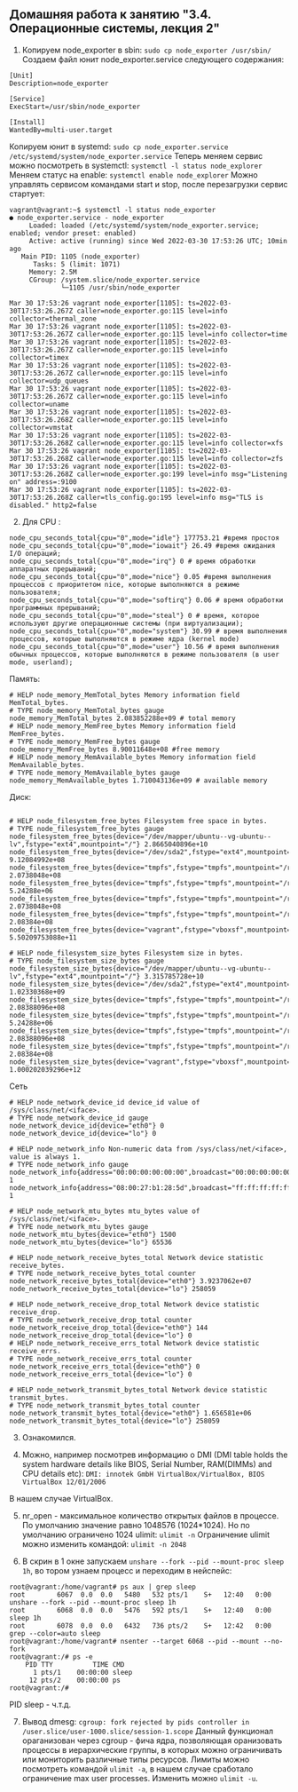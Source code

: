 ## Домашняя работа к занятию "3.4. Операционные системы, лекция 2"

1. Копируем node_exporter в sbin: ```sudo cp node_exporter /usr/sbin/ ```
Создаем файл юнит node_exporter.service следующего содержания: 

```
[Unit]
Description=node_exporter

[Service]
ExecStart=/usr/sbin/node_exporter

[Install]
WantedBy=multi-user.target
```
Копируем юнит в systemd: ``` sudo cp node_exporter.service /etc/systemd/system/node_exporter.service ```
Теперь меняем сервис можно посмотреть в systemctl: ```systemctl -l status node_explorer```
Меняем статус на enable: ```systemctl enable node_explorer```
Можно управлять сервисом командами start и stop, после перезагрузки сервис стартует:
```
vagrant@vagrant:~$ systemctl -l status node_exporter
● node_exporter.service - node_exporter
     Loaded: loaded (/etc/systemd/system/node_exporter.service; enabled; vendor preset: enabled)
     Active: active (running) since Wed 2022-03-30 17:53:26 UTC; 10min ago
   Main PID: 1105 (node_exporter)
      Tasks: 5 (limit: 1071)
     Memory: 2.5M
     CGroup: /system.slice/node_exporter.service
             └─1105 /usr/sbin/node_exporter

Mar 30 17:53:26 vagrant node_exporter[1105]: ts=2022-03-30T17:53:26.267Z caller=node_exporter.go:115 level=info collector=thermal_zone
Mar 30 17:53:26 vagrant node_exporter[1105]: ts=2022-03-30T17:53:26.267Z caller=node_exporter.go:115 level=info collector=time
Mar 30 17:53:26 vagrant node_exporter[1105]: ts=2022-03-30T17:53:26.267Z caller=node_exporter.go:115 level=info collector=timex
Mar 30 17:53:26 vagrant node_exporter[1105]: ts=2022-03-30T17:53:26.267Z caller=node_exporter.go:115 level=info collector=udp_queues
Mar 30 17:53:26 vagrant node_exporter[1105]: ts=2022-03-30T17:53:26.267Z caller=node_exporter.go:115 level=info collector=uname
Mar 30 17:53:26 vagrant node_exporter[1105]: ts=2022-03-30T17:53:26.268Z caller=node_exporter.go:115 level=info collector=vmstat
Mar 30 17:53:26 vagrant node_exporter[1105]: ts=2022-03-30T17:53:26.268Z caller=node_exporter.go:115 level=info collector=xfs
Mar 30 17:53:26 vagrant node_exporter[1105]: ts=2022-03-30T17:53:26.268Z caller=node_exporter.go:115 level=info collector=zfs
Mar 30 17:53:26 vagrant node_exporter[1105]: ts=2022-03-30T17:53:26.268Z caller=node_exporter.go:199 level=info msg="Listening on" address=:9100
Mar 30 17:53:26 vagrant node_exporter[1105]: ts=2022-03-30T17:53:26.268Z caller=tls_config.go:195 level=info msg="TLS is disabled." http2=false

```
2. Для CPU : 
```
node_cpu_seconds_total{cpu="0",mode="idle"} 177753.21 #время простоя
node_cpu_seconds_total{cpu="0",mode="iowait"} 26.49 #время ожидания I/O операций;
node_cpu_seconds_total{cpu="0",mode="irq"} 0 # время обработки аппаратных прерываний;
node_cpu_seconds_total{cpu="0",mode="nice"} 0.05 #время выполнения процессов с приоритетом nice, которые выполняются в режиме пользователя;
node_cpu_seconds_total{cpu="0",mode="softirq"} 0.06 # время обработки программных прерываний;
node_cpu_seconds_total{cpu="0",mode="steal"} 0 # время, которое используют другие операционные системы (при виртуализации);
node_cpu_seconds_total{cpu="0",mode="system"} 30.99 # время выполнения процессов, которые выполняются в режиме ядра (kernel mode)
node_cpu_seconds_total{cpu="0",mode="user"} 10.56 # время выполнения обычных процессов, которые выполняются в режиме пользователя (в user mode, userland);
```
Память: 
```
# HELP node_memory_MemTotal_bytes Memory information field MemTotal_bytes.
# TYPE node_memory_MemTotal_bytes gauge
node_memory_MemTotal_bytes 2.083852288e+09 # total memory 
# HELP node_memory_MemFree_bytes Memory information field MemFree_bytes.
# TYPE node_memory_MemFree_bytes gauge
node_memory_MemFree_bytes 8.90011648e+08 #free memory
# HELP node_memory_MemAvailable_bytes Memory information field MemAvailable_bytes.
# TYPE node_memory_MemAvailable_bytes gauge
node_memory_MemAvailable_bytes 1.710043136e+09 # available memory
```
Диск: 
```

# HELP node_filesystem_free_bytes Filesystem free space in bytes.
# TYPE node_filesystem_free_bytes gauge
node_filesystem_free_bytes{device="/dev/mapper/ubuntu--vg-ubuntu--lv",fstype="ext4",mountpoint="/"} 2.8665040896e+10
node_filesystem_free_bytes{device="/dev/sda2",fstype="ext4",mountpoint="/boot"} 9.12084992e+08
node_filesystem_free_bytes{device="tmpfs",fstype="tmpfs",mountpoint="/run"} 2.0738048e+08
node_filesystem_free_bytes{device="tmpfs",fstype="tmpfs",mountpoint="/run/lock"} 5.24288e+06
node_filesystem_free_bytes{device="tmpfs",fstype="tmpfs",mountpoint="/run/snapd/ns"} 2.0738048e+08
node_filesystem_free_bytes{device="tmpfs",fstype="tmpfs",mountpoint="/run/user/1000"} 2.08384e+08
node_filesystem_free_bytes{device="vagrant",fstype="vboxsf",mountpoint="/vagrant"} 5.50209753088e+11

# HELP node_filesystem_size_bytes Filesystem size in bytes.
# TYPE node_filesystem_size_bytes gauge
node_filesystem_size_bytes{device="/dev/mapper/ubuntu--vg-ubuntu--lv",fstype="ext4",mountpoint="/"} 3.315785728e+10
node_filesystem_size_bytes{device="/dev/sda2",fstype="ext4",mountpoint="/boot"} 1.02330368e+09
node_filesystem_size_bytes{device="tmpfs",fstype="tmpfs",mountpoint="/run"} 2.08388096e+08
node_filesystem_size_bytes{device="tmpfs",fstype="tmpfs",mountpoint="/run/lock"} 5.24288e+06
node_filesystem_size_bytes{device="tmpfs",fstype="tmpfs",mountpoint="/run/snapd/ns"} 2.08388096e+08
node_filesystem_size_bytes{device="tmpfs",fstype="tmpfs",mountpoint="/run/user/1000"} 2.08384e+08
node_filesystem_size_bytes{device="vagrant",fstype="vboxsf",mountpoint="/vagrant"} 1.000202039296e+12

```

Сеть
```
# HELP node_network_device_id device_id value of /sys/class/net/<iface>.
# TYPE node_network_device_id gauge
node_network_device_id{device="eth0"} 0
node_network_device_id{device="lo"} 0

# HELP node_network_info Non-numeric data from /sys/class/net/<iface>, value is always 1.
# TYPE node_network_info gauge
node_network_info{address="00:00:00:00:00:00",broadcast="00:00:00:00:00:00",device="lo",duplex="",ifalias="",operstate="unknown"} 1
node_network_info{address="08:00:27:b1:28:5d",broadcast="ff:ff:ff:ff:ff:ff",device="eth0",duplex="full",ifalias="",operstate="up"} 1

# HELP node_network_mtu_bytes mtu_bytes value of /sys/class/net/<iface>.
# TYPE node_network_mtu_bytes gauge
node_network_mtu_bytes{device="eth0"} 1500
node_network_mtu_bytes{device="lo"} 65536

# HELP node_network_receive_bytes_total Network device statistic receive_bytes.
# TYPE node_network_receive_bytes_total counter
node_network_receive_bytes_total{device="eth0"} 3.9237062e+07
node_network_receive_bytes_total{device="lo"} 258059

# HELP node_network_receive_drop_total Network device statistic receive_drop.
# TYPE node_network_receive_drop_total counter
node_network_receive_drop_total{device="eth0"} 144
node_network_receive_drop_total{device="lo"} 0
# HELP node_network_receive_errs_total Network device statistic receive_errs.
# TYPE node_network_receive_errs_total counter
node_network_receive_errs_total{device="eth0"} 0
node_network_receive_errs_total{device="lo"} 0

# HELP node_network_transmit_bytes_total Network device statistic transmit_bytes.
# TYPE node_network_transmit_bytes_total counter
node_network_transmit_bytes_total{device="eth0"} 1.656581e+06
node_network_transmit_bytes_total{device="lo"} 258059
```
3. Ознакомился. 

4. Можно, например посмотрев информацию о DMI (DMI table holds the system hardware details like BIOS, Serial Number, RAM(DIMMs) and CPU details etc):
```DMI: innotek GmbH VirtualBox/VirtualBox, BIOS VirtualBox 12/01/2006```

В нашем случае VirtualBox. 


5. nr_open - максимальное количество открытых файлов в процессе. По умолчанию значение равно 1048576 (1024*1024).
Но по умолчанию ограничено 1024 ulimit: ```ulimit -n```
Ограничение ulimit можно изменить командой: ```ulimit -n 2048```

 
6. В скрин в 1 окне запускаем ``` unshare --fork --pid --mount-proc sleep 1h ```, во тором узнаем процесс и переходим в нейспейс: 
``` 
root@vagrant:/home/vagrant# ps aux | grep sleep
root        6067  0.0  0.0   5480   532 pts/1    S+   12:40   0:00 unshare --fork --pid --mount-proc sleep 1h
root        6068  0.0  0.0   5476   592 pts/1    S+   12:40   0:00 sleep 1h
root        6078  0.0  0.0   6432   736 pts/2    S+   12:42   0:00 grep --color=auto sleep
root@vagrant:/home/vagrant# nsenter --target 6068 --pid --mount --no-fork
root@vagrant:/# ps -e
    PID TTY          TIME CMD
      1 pts/1    00:00:00 sleep
     12 pts/2    00:00:00 ps
root@vagrant:/#
```
PID sleep - ч.т.д.


7. Вывод dmesg:
```cgroup: fork rejected by pids controller in /user.slice/user-1000.slice/session-1.scope```
Данный функционал ораганизован через cgroup - фича ядра, позволяющая оранизовать процессы в иерархические группы, в которых можно ограничивать или мониторить различные типы ресурсов. 
Лимиты можно посмотреть командой ```ulimit -a```, в нашем случае сработало ограничение max user processes. Изменить можно ```ulimit -u```.

